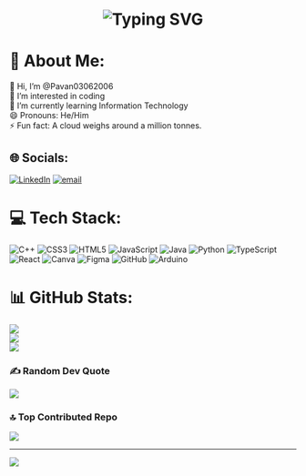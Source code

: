 <h1 align="center">
  <img src="https://readme-typing-svg.demolab.com?font=Press+Start+2P&size=28&duration=2000&pause=800&color=39FF14&center=true&vCenter=true&width=800&lines=Hey%2C+how+are+you%3F...;I'm+Pavan+S" alt="Typing SVG" />
</h1>


# 💫 About Me:
👋 Hi, I’m @Pavan03062006<br>👀 I’m interested in coding<br>🌱 I’m currently learning Information Technology<br>😄 Pronouns: He/Him<br>⚡ Fun fact: A cloud weighs around a million tonnes.


## 🌐 Socials:
[![LinkedIn](https://img.shields.io/badge/LinkedIn-%230077B5.svg?logo=linkedin&logoColor=white)](https://linkedin.com/in/www.linkedin.com/in/pavan-s-1796b6301) [![email](https://img.shields.io/badge/Email-D14836?logo=gmail&logoColor=white)](mailto:pavan03062006@gmail.com) 

# 💻 Tech Stack:
![C++](https://img.shields.io/badge/c++-%2300599C.svg?style=for-the-badge&logo=c%2B%2B&logoColor=white) ![CSS3](https://img.shields.io/badge/css3-%231572B6.svg?style=for-the-badge&logo=css3&logoColor=white) ![HTML5](https://img.shields.io/badge/html5-%23E34F26.svg?style=for-the-badge&logo=html5&logoColor=white) ![JavaScript](https://img.shields.io/badge/javascript-%23323330.svg?style=for-the-badge&logo=javascript&logoColor=%23F7DF1E) ![Java](https://img.shields.io/badge/java-%23ED8B00.svg?style=for-the-badge&logo=openjdk&logoColor=white) ![Python](https://img.shields.io/badge/python-3670A0?style=for-the-badge&logo=python&logoColor=ffdd54) ![TypeScript](https://img.shields.io/badge/typescript-%23007ACC.svg?style=for-the-badge&logo=typescript&logoColor=white) ![React](https://img.shields.io/badge/react-%2320232a.svg?style=for-the-badge&logo=react&logoColor=%2361DAFB) ![Canva](https://img.shields.io/badge/Canva-%2300C4CC.svg?style=for-the-badge&logo=Canva&logoColor=white) ![Figma](https://img.shields.io/badge/figma-%23F24E1E.svg?style=for-the-badge&logo=figma&logoColor=white) ![GitHub](https://img.shields.io/badge/github-%23121011.svg?style=for-the-badge&logo=github&logoColor=white) ![Arduino](https://img.shields.io/badge/-Arduino-00979D?style=for-the-badge&logo=Arduino&logoColor=white)
# 📊 GitHub Stats:
![](https://github-readme-stats.vercel.app/api?username=Pavan03062006&theme=dark&hide_border=false&include_all_commits=true&count_private=true)<br/>
![](https://nirzak-streak-stats.vercel.app/?user=Pavan03062006&theme=dark&hide_border=false)<br/>
![](https://github-readme-stats.vercel.app/api/top-langs/?username=Pavan03062006&theme=dark&hide_border=false&include_all_commits=true&count_private=true&layout=compact)

### ✍️ Random Dev Quote
![](https://quotes-github-readme.vercel.app/api?type=horizontal&theme=radical)

### 🔝 Top Contributed Repo
![](https://github-contributor-stats.vercel.app/api?username=Pavan03062006&limit=5&theme=dark&combine_all_yearly_contributions=true)

---
[![](https://visitcount.itsvg.in/api?id=Pavan03062006&icon=10&color=13)](https://visitcount.itsvg.in)

